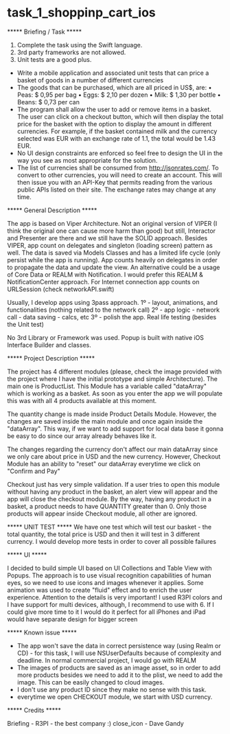 # task_1_shoppinp_cart_ios

***** Briefing / Task *****

1. Complete the task using the Swift language.
2. 3rd party frameworks are not allowed.
3. Unit tests are a good plus.

- Write a mobile application and associated unit tests that can price a basket of goods in a number of different currencies
- The goods that can be purchased, which are all priced in US$, are:
  • Peas: $ 0,95 per bag
  • Eggs: $ 2,10 per dozen
  • Milk: $ 1,30 per bottle
  • Beans: $ 0,73 per can
- The program shall allow the user to add or remove items in a basket. The user can click on a checkout button, which will then display the total price for the basket with the option to display the amount in different currencies. For example, if the basket contained milk and the currency selected was EUR with an exchange rate of 1.1, the total would be 1.43 EUR.
- No UI design constraints are enforced so feel free to design the UI in the way you see as most appropriate for the solution.
- The list of currencies shall be consumed from http://jsonrates.com/. To convert to other currencies, you will need to create an account. This will then issue you with an API-Key that permits reading from the various public APIs listed on their site. The exchange rates may change at any time.






***** General Description *****

The app is based on Viper Architecture. Not an original version of VIPER (I think the original one can cause more harm than good) but still, Interactor and Presenter are there and we still have the SOLID approach.
Besides VIPER, app count on delegates and singleton (loading screen) pattern as well.
The data is saved via Models Classes and has a limited life cycle (only persist while the app is running).
App counts heavily on delegates in order to propagate the data and update the view.
An alternative could be a usage of Core Data or REALM with Notification. I would prefer this REALM & NotificationCenter approach.
For Internet connection app counts on URLSession (check networkAPI.swift)

Usually, I develop apps using 3pass approach.
1º - layout, animations, and functionalities (nothing related to the network call)
2º - app logic - network call - data saving - calcs, etc
3º - polish the app. Real life testing (besides the Unit test)

No 3rd Library or Framework was used.
Popup is built with native iOS Interface Builder and classes.





***** Project Description *****

The project has 4 different modules (please, check the image provided with the project where I have the initial prototype and simple Architecture). The main one is ProductList. This Module has a variable called "dataArray" which is working as a basket.
As soon as you enter the app we will populate this was with all 4 products available at this moment.

The quantity change is made inside Product Details Module. However, the changes are saved inside the main module and once again inside the "dataArray". This way, if we want to add support for local data base it gonna be easy to do since our array already behaves like it.

The changes regarding the currency don't affect our main dataArray since we only care about price in USD and the new currency.
However, Checkout Module has an ability to "reset" our dataArray everytime we click on "Confirm and Pay"

Checkout just has very simple validation. If a user tries to open this module without having any product in the basket, an alert view will appear and the app will close the checkout module.
By the way, having any product in a basket, a product needs to have QUANTITY greater than 0. Only those products will appear inside Checkout module, all other are ignored.






***** UNIT TEST *****
We have one test which will test our basket - the total quantity, the total price is USD and then it will test in 3 different currency.
I would develop more tests in order to cover all possible failures





***** UI *****

I decided to build simple UI based on UI Collections and Table View with Popups.
The approach is to use visual recognition capabilities of human eyes, so we need to use icons and images whenever it applies.
Some animation was used to create "fluid" effect and to enrich the user experience. Attention to the details is very important!
I used R3PI colors and I have support for multi devices, although, I recommend to use with 6.
If I could give more time to it I would do it perfect for all iPhones and iPad would have separate design for bigger screen





***** Known issue *****

- The app won't save the data in correct persistence way (using Realm or CD) - for this task, I will use NSUserDefaults because of complexity and deadline. In normal commercial project, I would go with REALM
- The images of products are saved as an image asset, so in order to add more products besides we need to add it to the plist, we need to add the image. This can be easily changed to cloud images.
- I don't use any product ID since they make no sense with this task.
- everytime we open CHECKOUT module, we start with USD currency.



***** Credits *****

Briefing - R3PI - the best company :)
close_icon - Dave Gandy
